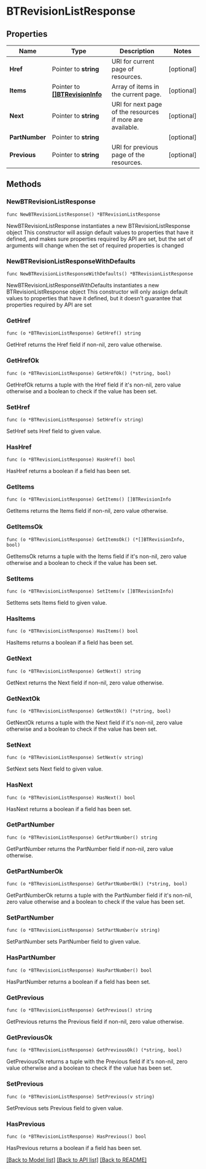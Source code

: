 # BTRevisionListResponse

## Properties

Name | Type | Description | Notes
------------ | ------------- | ------------- | -------------
**Href** | Pointer to **string** | URI for current page of resources. | [optional] 
**Items** | Pointer to [**[]BTRevisionInfo**](BTRevisionInfo.md) | Array of items in the current page. | [optional] 
**Next** | Pointer to **string** | URI for next page of the resources if more are available. | [optional] 
**PartNumber** | Pointer to **string** |  | [optional] 
**Previous** | Pointer to **string** | URI for previous page of the resources. | [optional] 

## Methods

### NewBTRevisionListResponse

`func NewBTRevisionListResponse() *BTRevisionListResponse`

NewBTRevisionListResponse instantiates a new BTRevisionListResponse object
This constructor will assign default values to properties that have it defined,
and makes sure properties required by API are set, but the set of arguments
will change when the set of required properties is changed

### NewBTRevisionListResponseWithDefaults

`func NewBTRevisionListResponseWithDefaults() *BTRevisionListResponse`

NewBTRevisionListResponseWithDefaults instantiates a new BTRevisionListResponse object
This constructor will only assign default values to properties that have it defined,
but it doesn't guarantee that properties required by API are set

### GetHref

`func (o *BTRevisionListResponse) GetHref() string`

GetHref returns the Href field if non-nil, zero value otherwise.

### GetHrefOk

`func (o *BTRevisionListResponse) GetHrefOk() (*string, bool)`

GetHrefOk returns a tuple with the Href field if it's non-nil, zero value otherwise
and a boolean to check if the value has been set.

### SetHref

`func (o *BTRevisionListResponse) SetHref(v string)`

SetHref sets Href field to given value.

### HasHref

`func (o *BTRevisionListResponse) HasHref() bool`

HasHref returns a boolean if a field has been set.

### GetItems

`func (o *BTRevisionListResponse) GetItems() []BTRevisionInfo`

GetItems returns the Items field if non-nil, zero value otherwise.

### GetItemsOk

`func (o *BTRevisionListResponse) GetItemsOk() (*[]BTRevisionInfo, bool)`

GetItemsOk returns a tuple with the Items field if it's non-nil, zero value otherwise
and a boolean to check if the value has been set.

### SetItems

`func (o *BTRevisionListResponse) SetItems(v []BTRevisionInfo)`

SetItems sets Items field to given value.

### HasItems

`func (o *BTRevisionListResponse) HasItems() bool`

HasItems returns a boolean if a field has been set.

### GetNext

`func (o *BTRevisionListResponse) GetNext() string`

GetNext returns the Next field if non-nil, zero value otherwise.

### GetNextOk

`func (o *BTRevisionListResponse) GetNextOk() (*string, bool)`

GetNextOk returns a tuple with the Next field if it's non-nil, zero value otherwise
and a boolean to check if the value has been set.

### SetNext

`func (o *BTRevisionListResponse) SetNext(v string)`

SetNext sets Next field to given value.

### HasNext

`func (o *BTRevisionListResponse) HasNext() bool`

HasNext returns a boolean if a field has been set.

### GetPartNumber

`func (o *BTRevisionListResponse) GetPartNumber() string`

GetPartNumber returns the PartNumber field if non-nil, zero value otherwise.

### GetPartNumberOk

`func (o *BTRevisionListResponse) GetPartNumberOk() (*string, bool)`

GetPartNumberOk returns a tuple with the PartNumber field if it's non-nil, zero value otherwise
and a boolean to check if the value has been set.

### SetPartNumber

`func (o *BTRevisionListResponse) SetPartNumber(v string)`

SetPartNumber sets PartNumber field to given value.

### HasPartNumber

`func (o *BTRevisionListResponse) HasPartNumber() bool`

HasPartNumber returns a boolean if a field has been set.

### GetPrevious

`func (o *BTRevisionListResponse) GetPrevious() string`

GetPrevious returns the Previous field if non-nil, zero value otherwise.

### GetPreviousOk

`func (o *BTRevisionListResponse) GetPreviousOk() (*string, bool)`

GetPreviousOk returns a tuple with the Previous field if it's non-nil, zero value otherwise
and a boolean to check if the value has been set.

### SetPrevious

`func (o *BTRevisionListResponse) SetPrevious(v string)`

SetPrevious sets Previous field to given value.

### HasPrevious

`func (o *BTRevisionListResponse) HasPrevious() bool`

HasPrevious returns a boolean if a field has been set.


[[Back to Model list]](../README.md#documentation-for-models) [[Back to API list]](../README.md#documentation-for-api-endpoints) [[Back to README]](../README.md)


